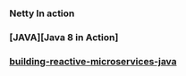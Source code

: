 ### Netty In action

### [JAVA][Java 8 in Action]

### [building-reactive-microservices-java](https://developers.redhat.com/books/building-reactive-microservices-java/?sc_cid=7013a000002DVM6AAO)
